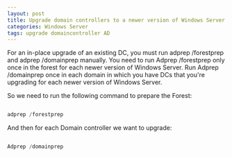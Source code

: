 ```yaml
---
layout: post
title: Upgrade domain controllers to a newer version of Windows Server
categories: Windows Server
tags: upgrade domaincontroller AD
---
```


For an in-place upgrade of an existing DC, you must run adprep /forestprep and adprep /domainprep manually. You need to run Adprep /forestprep only once in the forest for each newer version of Windows Server. Run Adprep /domainprep once in each domain in which you have DCs that you're upgrading for each newer version of Windows Server.


So we need to run the following command to prepare the Forest:

```powershell

adprep /forestprep

```

And then for each Domain controller we want to upgrade:

```powershell

Adprep /domainprep

```